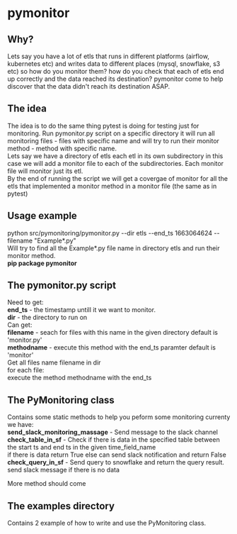 
# pymonitor
## Why?
Lets say you have a lot of etls that runs in different platforms (airflow, kubernetes etc)  and writes data to different places  (mysql, snowflake, s3 etc) so how do you monitor them? how do you check that each of etls end up correctly and the data reached its destination?
pymonitor come to help discover that the data didn't reach its destination ASAP.

## The idea
The idea is to do the same thing pytest is doing for testing just for monitoring. 
Run pymonitor.py script on a specific directory it will run all monitoring files - files with specific name and will try to run their monitor method - method with specific name. <br>
Lets say we have a directory of etls each etl in its own subdirectory in this case we will add a monitor file to each of the subdirectories. Each monitor file will monitor just its etl. <br> 
By the end of running the script we will get a covergae of monitor for all the etls that implemented a monitor method in a monitor file (the same as in pytest)

## Usage example
python src/pymonitoring/pymonitor.py --dir etls --end_ts 1663064624 --filename "Example*.py" <br>
Will try to find all the Example*.py file name in directory etls and run their monitor method. <br>
**pip package pymonitor**

## The pymonitor.py script
Need to get: <br>
**end_ts**  - the timestamp untill it we want to monitor. <br>
**dir**         - the directory to run on <br>
Can get: <br>
**filename** - seach for files with this name in the given directory default is 'monitor.py' <br>
**methodname** - execute this method with the end_ts paramter default is 'monitor' <br>
Get all files name  filename in dir  <br>
for each file:  <br>
 execute the method methodname with the end_ts <br>

## The PyMonitoring class
Contains some static methods to help you peform some monitoring currenty we have: <br>
**send_slack_monitoring_massage** - Send message to the slack channel <br>
**check_table_in_sf** - Check if there is data in the specified table between the start ts and end ts in the given time_field_name  <br>
if there is data return True else can send slack notification and return False <br>
**check_query_in_sf** - Send query to snowflake and return the query result.  <br>
send slack message if there is no data <br>

More method should come

## The examples directory
Contains 2 example of how to write and use the PyMonitoring class.


